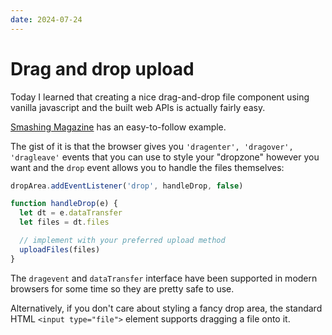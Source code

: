 ```yaml
---
date: 2024-07-24
---
```


# Drag and drop upload

Today I learned that creating a nice drag-and-drop file component using vanilla javascript and the built web APIs is actually fairly easy.

[Smashing Magazine](https://www.smashingmagazine.com/2018/01/drag-drop-file-uploader-vanilla-js/) has an easy-to-follow example.

The gist of it is that the browser gives you `'dragenter', 'dragover', 'dragleave'` events that you can use to style your "dropzone" however you want and the `drop` event allows you to handle the files themselves:

```js
dropArea.addEventListener('drop', handleDrop, false)

function handleDrop(e) {
  let dt = e.dataTransfer
  let files = dt.files

  // implement with your preferred upload method
  uploadFiles(files)
}
```

The `dragevent` and `dataTransfer` interface have been supported in modern browsers for some time so they are pretty safe to use.

Alternatively, if you don't care about styling a fancy drop area, the standard HTML `<input type="file">` element supports dragging a file onto it.


